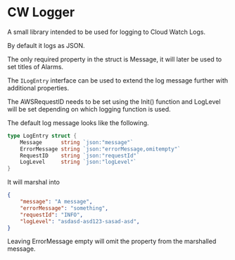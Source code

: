 # CW Logger

A small library intended to be used for logging to Cloud Watch Logs. 

By default it logs as JSON. 

The only required property in the struct is Message, it will later be used to set titles of Alarms. 

The `ILogEntry` interface can be used to extend the log message further with additional properties.

The AWSRequestID needs to be set using the Init() function and LogLevel will be set depending on which logging function is used.

The default log message looks like the following.
```go
type LogEntry struct {
    Message      string `json:"message"`
	ErrorMessage string `json:"errorMessage,omitempty"`
	RequestID    string `json:"requestId"`
	LogLevel     string `json:"logLevel"`
}
```

It will marshal into 
```json
{
    "message": "A message",
    "errorMessage": "something",
    "requestId": "INFO",
    "logLevel": "asdasd-asd123-sasad-asd",
}
```

Leaving ErrorMessage empty will omit the property from the marshalled message.
